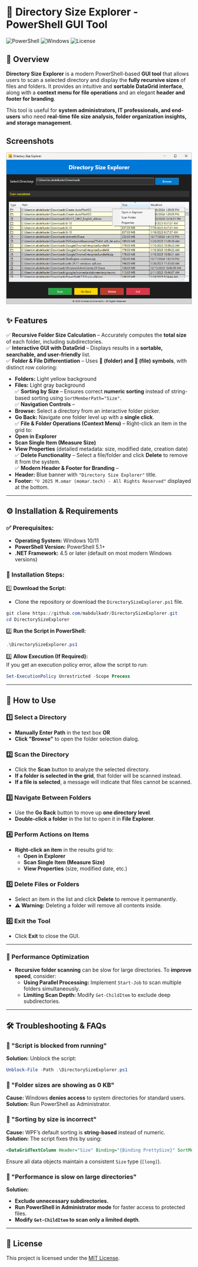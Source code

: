 
# 📁 Directory Size Explorer - PowerShell GUI Tool

![PowerShell](https://img.shields.io/badge/PowerShell-5.1%2B-blue.svg)
![Windows](https://img.shields.io/badge/OS-Windows-green.svg)
![License](https://img.shields.io/badge/license-MIT-blue.svg)

## 📌 Overview

**Directory Size Explorer** is a modern PowerShell-based **GUI tool** that allows users to scan a selected directory and display the **fully recursive sizes** of files and folders. It provides an intuitive and **sortable DataGrid interface**, along with a **context menu for file operations** and an elegant **header and footer for branding**.

This tool is useful for **system administrators, IT professionals, and end-users** who need **real-time file size analysis, folder organization insights, and storage management**.

## Screenshots

![Screenshot](Screenshot.png)

## ✨ Features

✅ **Recursive Folder Size Calculation** – Accurately computes the **total size** of each folder, including subdirectories.  
✅ **Interactive GUI with DataGrid** – Displays results in a **sortable, searchable, and user-friendly** list.  
✅ **Folder & File Differentiation** – Uses **📁 (folder) and 📄 (file) symbols**, with distinct row coloring:  
   - **Folders:** Light yellow background  
   - **Files:** Light gray background  
✅ **Sorting by Size** – Ensures correct **numeric sorting** instead of string-based sorting using `SortMemberPath="Size"`.  
✅ **Navigation Controls** –  
   - **Browse:** Select a directory from an interactive folder picker.  
   - **Go Back:** Navigate one folder level up with a **single click**.  
✅ **File & Folder Operations (Context Menu)** – Right-click an item in the grid to:  
   - **Open in Explorer**
   - **Scan Single Item (Measure Size)**
   - **View Properties** (detailed metadata: size, modified date, creation date)  
✅ **Delete Functionality** – Select a file/folder and click **Delete** to remove it from the system.  
✅ **Modern Header & Footer for Branding** –  
   - **Header:** Blue banner with `"Directory Size Explorer"` title.  
   - **Footer:** `"© 2025 M.omar (momar.tech) - All Rights Reserved"` displayed at the bottom.  

---

## ⚙️ Installation & Requirements

### ✅ Prerequisites:
- **Operating System:** Windows 10/11  
- **PowerShell Version:** PowerShell 5.1+  
- **.NET Framework:** 4.5 or later (default on most modern Windows versions)  

### 🔧 Installation Steps:

1️⃣ **Download the Script:**  
   - Clone the repository or download the `DirectorySizeExplorer.ps1` file.
   ```powershell
   git clone https://github.com/mabdulkadr/DirectorySizeExplorer.git
   cd DirectorySizeExplorer
   ```

2️⃣ **Run the Script in PowerShell:**  
   ```powershell
   .\DirectorySizeExplorer.ps1
   ```

3️⃣ **Allow Execution (If Required):**  
   If you get an execution policy error, allow the script to run:
   ```powershell
   Set-ExecutionPolicy Unrestricted -Scope Process
   ```

---

## 📌 How to Use

### 1️⃣ **Select a Directory**
- **Manually Enter Path** in the text box **OR**  
- **Click "Browse"** to open the folder selection dialog.

### 2️⃣ **Scan the Directory**
- Click the **Scan** button to analyze the selected directory.
- **If a folder is selected in the grid**, that folder will be scanned instead.
- **If a file is selected**, a message will indicate that files cannot be scanned.

### 3️⃣ **Navigate Between Folders**
- Use the **Go Back** button to move up **one directory level**.
- **Double-click a folder** in the list to open it in **File Explorer**.

### 4️⃣ **Perform Actions on Items**
- **Right-click an item** in the results grid to:
  - **Open in Explorer**
  - **Scan Single Item (Measure Size)**
  - **View Properties** (size, modified date, etc.)

### 5️⃣ **Delete Files or Folders**
- Select an item in the list and click **Delete** to remove it permanently.
- **⚠️ Warning:** Deleting a folder will remove all contents inside.

### 6️⃣ **Exit the Tool**
- Click **Exit** to close the GUI.

---

### 🚀 Performance Optimization
- **Recursive folder scanning** can be slow for large directories. To **improve speed**, consider:
  - **Using Parallel Processing:** Implement `Start-Job` to scan multiple folders simultaneously.
  - **Limiting Scan Depth:** Modify `Get-ChildItem` to exclude deep subdirectories.

---

## 🛠️ Troubleshooting & FAQs

### 🔹 "Script is blocked from running"
**Solution:** Unblock the script:
```powershell
Unblock-File -Path .\DirectorySizeExplorer.ps1
```

### 🔹 "Folder sizes are showing as 0 KB"
**Cause:** Windows **denies access** to system directories for standard users.  
**Solution:** Run PowerShell as Administrator.

### 🔹 "Sorting by size is incorrect"
**Cause:** WPF’s default sorting is **string-based** instead of numeric.  
**Solution:** The script fixes this by using:
```xml
<DataGridTextColumn Header="Size" Binding="{Binding PrettySize}" SortMemberPath="Size" />
```
Ensure all data objects maintain a consistent `Size` type (`[long]`).

### 🔹 "Performance is slow on large directories"
**Solution:**  
- **Exclude unnecessary subdirectories.**
- **Run PowerShell in Administrator mode** for faster access to protected files.
- **Modify `Get-ChildItem` to scan only a limited depth**.

---

## 🔖 License

This project is licensed under the [MIT License](https://opensource.org/licenses/MIT).

